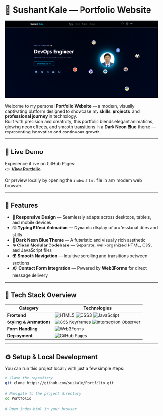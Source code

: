 # 🌌 **Sushant Kale — Portfolio Website**

![Portfolio Preview](cp.png)

Welcome to my personal **Portfolio Website** — a modern, visually captivating platform designed to showcase my **skills**, **projects**, and **professional journey** in technology.  
Built with precision and creativity, this portfolio blends elegant animations, glowing neon effects, and smooth transitions in a **Dark Neon Blue** theme — representing innovation and continuous growth.

---

## 🔗 **Live Demo**

Experience it live on GitHub Pages:  
👉 [**View Portfolio**](https://suskale.github.io/Portfolio/)  

Or preview locally by opening the `index.html` file in any modern web browser.

---

## 🚀 **Features**

- 💠 **Responsive Design** — Seamlessly adapts across desktops, tablets, and mobile devices  
- ⌨️ **Typing Effect Animation** — Dynamic display of professional titles and skills  
- 🌌 **Dark Neon Blue Theme** — A futuristic and visually rich aesthetic  
- ⚙️ **Clean Modular Codebase** — Separate, well-organized HTML, CSS, and JavaScript files  
- 🌍 **Smooth Navigation** — Intuitive scrolling and transitions between sections  
- 📬 **Contact Form Integration** — Powered by **Web3Forms** for direct message delivery  

---

## 🧠 **Tech Stack Overview**

| Category | Technologies |
|-----------|--------------|
| **Frontend** | ![HTML5](https://img.shields.io/badge/HTML5-%23E34F26.svg?style=for-the-badge&logo=html5&logoColor=white) ![CSS3](https://img.shields.io/badge/CSS3-%231572B6.svg?style=for-the-badge&logo=css3&logoColor=white) ![JavaScript](https://img.shields.io/badge/JavaScript-%23F7DF1E.svg?style=for-the-badge&logo=javascript&logoColor=black) |
| **Styling & Animations** | ![CSS Keyframes](https://img.shields.io/badge/CSS_Keyframes-%2300BFFF.svg?style=for-the-badge&logo=css3&logoColor=white) ![Intersection Observer](https://img.shields.io/badge/Intersection_Observer-%23009688.svg?style=for-the-badge) |
| **Form Handling** | ![Web3Forms](https://img.shields.io/badge/Web3Forms-%2300C4CC.svg?style=for-the-badge&logo=web3.js&logoColor=white) |
| **Deployment** | ![GitHub Pages](https://img.shields.io/badge/GitHub_Pages-%23121011.svg?style=for-the-badge&logo=githubpages&logoColor=white) |

---

## ⚙️ **Setup & Local Development**

You can run this project locally with just a few simple steps:

```bash
# Clone the repository
git clone https://github.com/suskale/Portfolio.git

# Navigate to the project directory
cd Portfolio

# Open index.html in your browser
